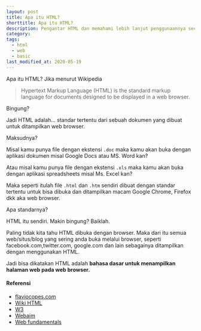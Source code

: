 ```yaml
---
layout: post
title: Apa itu HTML?
shorttitle: Apa itu HTML?
description: Pengantar HTML dan memahami lebih lanjut penggunaannya secara praktis.
category:
tags:
  - html
  - web
  - basic
last_modified_at: 2020-05-19
---
```


Apa itu HTML? Jika menurut Wikipedia

> Hypertext Markup Language (HTML) is the standard markup language for documents designed to be displayed in a web browser.

Bingung?

Jadi HTML adalah... standar tertentu dari sebuah dokumen yang dibuat untuk ditampilkan web browser.

Maksudnya?

Misal kamu punya file dengan ekstensi `.doc` maka kamu akan buka dengan aplikasi dokumen misal Google Docs atau MS. Word kan?

Atau misal kamu punya file dengan ekstensi `.xls` maka kamu akan buka dengan aplikasi spreadsheets misal Ms. Excel kan?

Maka seperti itulah file `.html` dan `.htm` sendiri dibuat dengan standar tertentu untuk bisa dibuka dan ditampilkan macam Google Chrome, Firefox dkk aka web browser.

Apa standarnya?

HTML itu sendiri. Makin bingung? Baiklah.

Paling tidak kita tahu HTML dibuka dengan browser. Maka dari itu semua web/situs/blog yang sering anda buka melalui browser, seperti facebook.com,twitter.com, google.com dan lain sebagainya ditampilkan dengan menggunakan HTML.

Jadi bisa dikatakan HTML adalah <strong>bahasa dasar untuk menampilkan halaman web pada web browser.</strong>


#### Referensi

* [flaviocopes.com](flaviocopes.com)
* [Wiki HTML](https://en.wikipedia.org/wiki/HTML)
* [W3](https://www.w3.org/TR/WCAG20/)
* [Webaim](https://webaim.org/)
* [Web fundamentals](https://developers.google.com/web/fundamentals/accessibility/)
